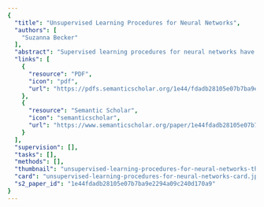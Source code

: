 ```yaml
---
{
  "title": "Unsupervised Learning Procedures for Neural Networks",
  "authors": [
    "Suzanna Becker"
  ],
  "abstract": "Supervised learning procedures for neural networks have recently met with considerable success in learning difficult mappings. However, their range of applicability is limited by their poor scaling behavior, lack of biological plausibility, and restriction to problems for which an external teacher is available. A promising alternative is to develop unsupervised learning algorithms which can adaptively learn to encode the statistical regularities of the input patterns, without being told explicitly the correct response for each pattern. In this paper, we describe the major approaches that have been taken to model unsupervised learning, and give an in-depth review of several examples of each approach.",
  "links": [
    {
      "resource": "PDF",
      "icon": "pdf",
      "url": "https://pdfs.semanticscholar.org/1e44/fdadb28105e07b7ba9e2294a09c240d170a9.pdf"
    },
    {
      "resource": "Semantic Scholar",
      "icon": "semanticscholar",
      "url": "https://www.semanticscholar.org/paper/1e44fdadb28105e07b7ba9e2294a09c240d170a9"
    }
  ],
  "supervision": [],
  "tasks": [],
  "methods": [],
  "thumbnail": "unsupervised-learning-procedures-for-neural-networks-thumb.jpg",
  "card": "unsupervised-learning-procedures-for-neural-networks-card.jpg",
  "s2_paper_id": "1e44fdadb28105e07b7ba9e2294a09c240d170a9"
}
---
```


